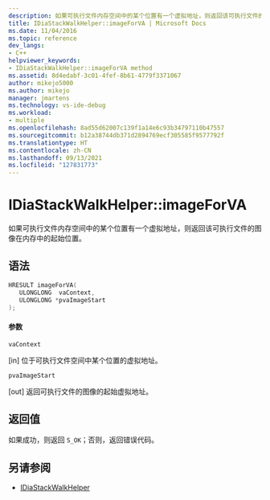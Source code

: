 ```yaml
---
description: 如果可执行文件内存空间中的某个位置有一个虚拟地址，则返回该可执行文件的图像在内存中的起始位置。
title: IDiaStackWalkHelper::imageForVA | Microsoft Docs
ms.date: 11/04/2016
ms.topic: reference
dev_langs:
- C++
helpviewer_keywords:
- IDiaStackWalkHelper::imageForVA method
ms.assetid: 8d4edabf-3c01-4fef-8b61-4779f3371067
author: mikejo5000
ms.author: mikejo
manager: jmartens
ms.technology: vs-ide-debug
ms.workload:
- multiple
ms.openlocfilehash: 8ad55d62007c139f1a14e6c93b34797110b47557
ms.sourcegitcommit: b12a38744db371d2894769ecf305585f9577792f
ms.translationtype: HT
ms.contentlocale: zh-CN
ms.lasthandoff: 09/13/2021
ms.locfileid: "127831773"
---
```

# <a name="idiastackwalkhelperimageforva"></a>IDiaStackWalkHelper::imageForVA
如果可执行文件内存空间中的某个位置有一个虚拟地址，则返回该可执行文件的图像在内存中的起始位置。

## <a name="syntax"></a>语法

```C++
HRESULT imageForVA(
   ULONGLONG  vaContext,
   ULONGLONG *pvaImageStart
);
```

#### <a name="parameters"></a>参数
 `vaContext`

[in] 位于可执行文件空间中某个位置的虚拟地址。

 `pvaImageStart`

[out] 返回可执行文件的图像的起始虚拟地址。

## <a name="return-value"></a>返回值
 如果成功，则返回 `S_OK`；否则，返回错误代码。

## <a name="see-also"></a>另请参阅
- [IDiaStackWalkHelper](../../debugger/debug-interface-access/idiastackwalkhelper.md)
